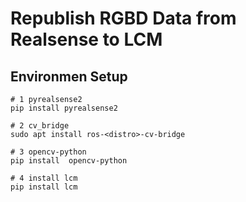 # Republish RGBD Data from Realsense to LCM

## Environmen Setup

```shell
# 1 pyrealsense2
pip install pyrealsense2

# 2 cv_bridge
sudo apt install ros-<distro>-cv-bridge

# 3 opencv-python
pip install  opencv-python

# 4 install lcm
pip install lcm
```
